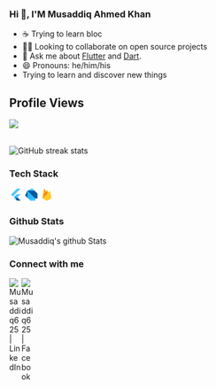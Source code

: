 ### Hi 👋, I'M Musaddiq Ahmed Khan

- ☕ Trying to learn bloc
- 🧑‍💻 Looking to collaborate on open source projects
- 💬 Ask me about [Flutter](https://flutter.dev) and [Dart](https://dart.dev).
- 😄 Pronouns: he/him/his
- Trying to learn and discover new things

## Profile Views
<img align="left" src = "https://profile-counter.glitch.me/Musaddiq625/count.svg">
<br>
<br>

![GitHub streak stats](https://github-readme-streak-stats.herokuapp.com/?user=Musaddiq625)

### Tech Stack

<code><img width=24px src="https://raw.githubusercontent.com/github/explore/80688e429a7d4ef2fca1e82350fe8e3517d3494d/topics/flutter/flutter.png"></code>
<code><img width=24px src="https://raw.githubusercontent.com/github/explore/80688e429a7d4ef2fca1e82350fe8e3517d3494d/topics/dart/dart.png"></code>
<code><img width=24px src="https://raw.githubusercontent.com/github/explore/80688e429a7d4ef2fca1e82350fe8e3517d3494d/topics/firebase/firebase.png"></code>

### Github Stats
![Musaddiq's github Stats](https://github-readme-stats.vercel.app/api?username=Musaddiq625&theme=material-palenight)

### Connect with me

[<img align="left" alt="Musaddiq625 | LinkedIn" width=22px src="https://www.nicepng.com/png/detail/1006-10065363_facebook-twitter-google-plus-linkedin-whatsapp-linked-in.png">][linkedin]
[<img align="left" alt="Musaddiq625 | Facebook" width=22px src="https://puntlandpost.net/wp-content/uploads/2020/12/4.png">][facebook]

[linkedin]: https://www.linkedin.com/in/musaddiq625
[facebook]: https://www.facebook.com/musaddiq625
